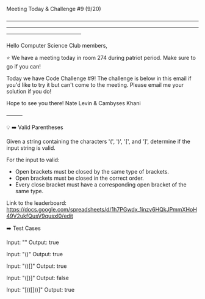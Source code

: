 Meeting Today & Challenge #9 (9/20)

——————————————————————————————————————————————————————————————————————————————————————

Hello Computer Science Club members,

⭐️ We have a meeting today in room 274 during patriot period.
Make sure to go if you can!

Today we have Code Challenge #9! The challenge is below in this email if you'd like to try it but can't come to the meeting. Please email me your solution if you do!

Hope to see you there!
Nate Levin & Cambyses Khani

———

💡 ➡️ Valid Parentheses

Given a string containing the characters '(', ')', '[', and ']', determine if the input string is valid.

For the input to valid:

-   Open brackets must be closed by the same type of brackets.
-   Open brackets must be closed in the correct order.
-   Every close bracket must have a corresponding open bracket of the same type.

Link to the leaderboard: https://docs.google.com/spreadsheets/d/1h7PGwdx_1inzv6HQkJPmmXHoH49V2ukfQusV9qusxl0/edit

➡️ Test Cases

Input: ""
Output: true

Input: "()"
Output: true

Input: "()[]"
Output: true

Input: "([)]"
Output: false

Input: "[(([]))]"
Output: true

